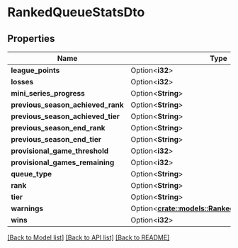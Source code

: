 # RankedQueueStatsDto

## Properties

Name | Type | Description | Notes
------------ | ------------- | ------------- | -------------
**league_points** | Option<**i32**> |  | [optional]
**losses** | Option<**i32**> |  | [optional]
**mini_series_progress** | Option<**String**> |  | [optional]
**previous_season_achieved_rank** | Option<**String**> |  | [optional]
**previous_season_achieved_tier** | Option<**String**> |  | [optional]
**previous_season_end_rank** | Option<**String**> |  | [optional]
**previous_season_end_tier** | Option<**String**> |  | [optional]
**provisional_game_threshold** | Option<**i32**> |  | [optional]
**provisional_games_remaining** | Option<**i32**> |  | [optional]
**queue_type** | Option<**String**> |  | [optional]
**rank** | Option<**String**> |  | [optional]
**tier** | Option<**String**> |  | [optional]
**warnings** | Option<[**crate::models::RankedQueueWarningsDto**](RankedQueueWarningsDTO.md)> |  | [optional]
**wins** | Option<**i32**> |  | [optional]

[[Back to Model list]](../README.md#documentation-for-models) [[Back to API list]](../README.md#documentation-for-api-endpoints) [[Back to README]](../README.md)


